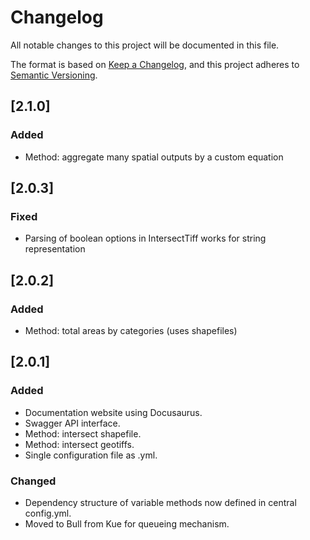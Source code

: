 # Changelog
All notable changes to this project will be documented in this file.

The format is based on [Keep a Changelog](https://keepachangelog.com/en/1.0.0/),
and this project adheres to [Semantic Versioning](https://semver.org/spec/v2.0.0.html).

## [2.1.0]
### Added
- Method: aggregate many spatial outputs by a custom equation

## [2.0.3]
### Fixed
- Parsing of boolean options in IntersectTiff works for string representation

## [2.0.2]
### Added
- Method: total areas by categories (uses shapefiles)

## [2.0.1]
### Added
- Documentation website using Docusaurus.
- Swagger API interface.
- Method: intersect shapefile.
- Method: intersect geotiffs.
- Single configuration file as .yml.

### Changed
- Dependency structure of variable methods now defined in central config.yml.
- Moved to Bull from Kue for queueing mechanism.